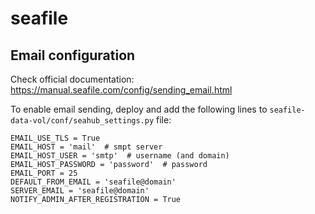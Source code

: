 # seafile

## Email configuration

Check official documentation: https://manual.seafile.com/config/sending_email.html

To enable email sending, deploy and add the following lines to `seafile-data-vol/conf/seahub_settings.py` file:

```
EMAIL_USE_TLS = True
EMAIL_HOST = 'mail'  # smpt server
EMAIL_HOST_USER = 'smtp'  # username (and domain)
EMAIL_HOST_PASSWORD = 'password'  # password
EMAIL_PORT = 25
DEFAULT_FROM_EMAIL = 'seafile@domain'
SERVER_EMAIL = 'seafile@domain'
NOTIFY_ADMIN_AFTER_REGISTRATION = True
```
